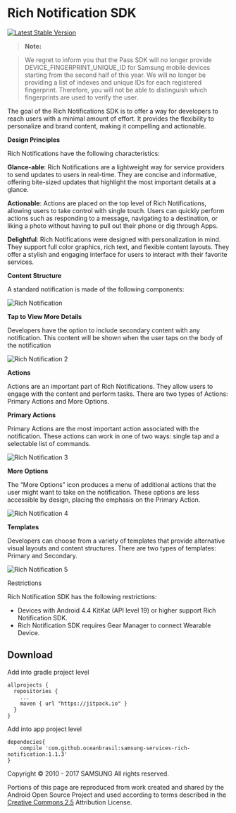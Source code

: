 # Rich Notification SDK

[![Latest Stable Version](https://img.shields.io/badge/version-1.1.3-green.svg)](http://developer.samsung.com/galaxy/rich-notification)

> __Note:__ 

> We regret to inform you that the Pass SDK will no longer provide DEVICE_FINGERPRINT_UNIQUE_ID for Samsung mobile devices starting from the second half of this year. We will no longer be providing a list of indexes and unique IDs for each registered fingerprint. Therefore, you will not be able to distinguish which fingerprints are used to verify the user.

The goal of the Rich Notifications SDK is to offer a way for developers to reach users with a minimal amount of effort. It provides the flexibility to personalize and brand content, making it compelling and actionable.

__Design Principles__

Rich Notifications have the following characteristics:

__Glance-able__: Rich Notifications are a lightweight way for service providers to send updates to users in real-time. They are concise and informative, offering bite-sized updates that highlight the most important details at a glance.

__Actionable__: Actions are placed on the top level of Rich Notifications, allowing users to take control with single touch. Users can quickly perform actions such as responding to a message, navigating to a destination, or liking a photo without having to pull out their phone or dig through Apps.

__Delightful__: Rich Notifications were designed with personalization in mind. They support full color graphics, rich text, and flexible content layouts. They offer a stylish and engaging interface for users to interact with their favorite services.

__Content Structure__

A standard notification is made of the following components:

![Rich Notification](http://developer.samsung.com/sd2_images/galaxy/content/img_richnotification01.jpg)

__Tap to View More Details__

Developers have the option to include secondary content with any notification. This content will be shown when the user taps on the body of the notification

![Rich Notification 2](http://developer.samsung.com/sd2_images/galaxy/content/img_richnotification02_160118.jpg)

__Actions__

Actions are an important part of Rich Notifications. They allow users to engage with the content and perform tasks. There are two types of Actions: Primary Actions and More Options.

__Primary Actions__

Primary Actions are the most important action associated with the notification. These actions can work in one of two ways: single tap and a selectable list of commands.


![Rich Notification 3](http://developer.samsung.com/sd2_images/galaxy/content/img_richnotification03_160118.jpg)

__More Options__

The “More Options” icon produces a menu of additional actions that the user might want to take on the notification. These options are less accessible by design, placing the emphasis on the Primary Action.

![Rich Notification 4](http://developer.samsung.com/sd2_images/galaxy/content/img_richnotification04.jpg)

__Templates__

Developers can choose from a variety of templates that provide alternative visual layouts and content structures. There are two types of templates: Primary and Secondary.

![Rich Notification 5](http://developer.samsung.com/sd2_images/galaxy/content/img_richnotification06_160118.jpg)

Restrictions

Rich Notification SDK has the following restrictions:

- Devices with Android 4.4 KitKat (API level 19) or higher support Rich Notification SDK.
- Rich Notification SDK requires Gear Manager to connect Wearable Device.

## Download

Add into gradle project level

``` Gradle
allprojects {
  repositories {
    ...
    maven { url "https://jitpack.io" }
  }
}
```

Add into app project level

``` Gradle
dependecies{
    compile 'com.github.oceanbrasil:samsung-services-rich-notification:1.1.3'
}
```

Copyright © 2010 - 2017 SAMSUNG All rights reserved.

Portions of this page are reproduced from work created and shared by the Android Open Source Project and used according to terms described in the [Creative Commons 2.5](https://creativecommons.org/licenses/by/2.5/) Attribution License.
